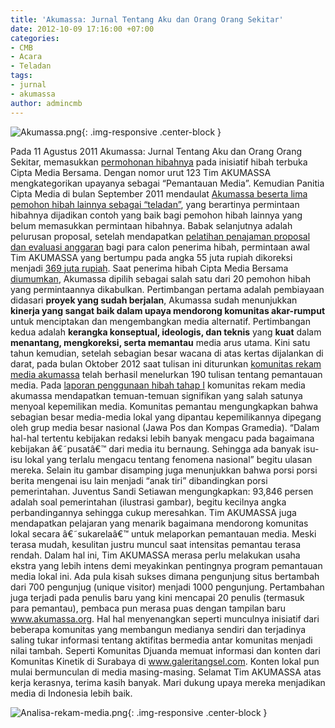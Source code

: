 ```yaml
---
title: 'Akumassa: Jurnal Tentang Aku dan Orang Orang Sekitar'
date: 2012-10-09 17:16:00 +07:00
categories:
- CMB
- Acara
- Teladan
tags:
- jurnal
- akumassa
author: admincmb
---
```


![Akumassa.png](/uploads/Akumassa.png){: .img-responsive .center-block }

Pada 11 Agustus 2011 Akumassa: Jurnal Tentang Aku dan Orang Orang Sekitar, memasukkan [permohonan hibahnya](http://www.ciptamedia.org/2011/11/08/akumassa-org-4/) pada inisiatif hibah terbuka Cipta Media Bersama. Dengan nomor  urut 123 Tim AKUMASSA mengkategorikan upayanya sebagai “Pemantauan Media”. Kemudian Panitia Cipta Media di bulan September 2011 mendaulat [Akumassa beserta lima pemohon hibah lainnya sebagai “teladan”](http://www.ciptamedia.org/home/), yang berartinya permintaan hibahnya dijadikan contoh yang baik bagi pemohon hibah lainnya yang belum memasukkan permintaan hibahnya. Babak selanjutnya adalah pelurusan proposal, setelah mendapatkan [pelatihan penajaman proposal dan evaluasi anggaran](http://www.ciptamedia.org/2011/10/11/penajaman-proposal-dan-evaluasi-anggaran-untuk-calon-penerima-hibah/) bagi para calon penerima hibah, permintaan awal Tim AKUMASSA yang bertumpu pada angka 55 juta rupiah dikoreksi menjadi [369 juta rupiah](http://www.wikimedia.or.id/wiki/Tabel_penerima_hibah). Saat penerima hibah Cipta Media Bersama [diumumkan](http://wikimedia.or.id/wiki/Cipta_Media_Bersama_Menganugrahkan_1_Juta_Dolar_AS_Kepada_20_Pemohon_Hibah_Untuk_Perbaikan_Media_di_Indonesia), Akumassa dipilih sebagai salah satu dari 20 pemohon hibah yang permintaannya dikabulkan. Pertimbangan pertama adalah pembiayaan didasari **proyek yang sudah berjalan**, Akumassa sudah menunjukkan **kinerja yang sangat baik dalam upaya mendorong komunitas akar-rumput** untuk menciptakan dan mengembangkan media alternatif. Pertimbangan kedua adalah **kerangka konseptual, ideologis, dan teknis** yang **kuat** dalam **menantang, mengkoreksi, serta memantau** media arus utama. Kini satu tahun kemudian, setelah sebagian besar wacana di atas kertas dijalankan di darat, pada bulan Oktober 2012 saat tulisan ini diturunkan [komunitas rekam media akumassa](http://rekammedia.akumassa.org/) telah berhasil menelurkan 190 tulisan tentang pemantauan media. Pada [laporan penggunaan hibah tahap I](http://ciptamedia.org/wiki/Akumassa.org/Laporan#Laporan_Naratif_Penerimaan_Hibah_Termin_I) komunitas rekam media akumassa mendapatkan temuan-temuan signifikan yang salah satunya menyoal kepemilikan media. Komunitas pemantau mengungkapkan bahwa sebagian besar media-media lokal yang dipantau kepemilikannya dipegang oleh grup media besar nasional (Jawa Pos dan Kompas Gramedia). “Dalam hal-hal tertentu kebijakan redaksi lebih banyak mengacu pada bagaimana kebijakan â€˜pusatâ€™ dari media itu bernaung. Sehingga ada banyak isu-isu lokal yang terlalu mengacu tentang fenomena nasional” begitu ulasan mereka. Selain itu gambar disamping juga menunjukkan bahwa porsi porsi berita mengenai isu lain menjadi “anak tiri” dibandingkan porsi pemerintahan. Juventus Sandi Setiawan mengungkapkan: 93,846 persen adalah soal pemerintahan (ilustrasi gambar), begitu kecilnya angka perbandingannya sehingga cukup meresahkan. Tim AKUMASSA juga mendapatkan pelajaran yang menarik bagaimana mendorong komunitas lokal secara â€˜sukarelaâ€™ untuk melaporkan pemantauan media. Meski terasa mudah, kesulitan justru muncul saat intensitas pemantau terasa rendah. Dalam hal ini, Tim AKUMASSA merasa perlu melakukan usaha ekstra yang lebih intens demi meyakinkan pentingnya program pemantauan media lokal ini. Ada pula kisah sukses dimana pengunjung situs bertambah dari 700 pengunjug (unique visitor) menjadi 1000 pengunjung. Pertambahan juga terjadi pada penulis baru yang kini mencapai 20 penulis (termasuk para pemantau), pembaca pun merasa puas dengan tampilan baru www.akumassa.org. Hal hal menyenangkan seperti munculnya inisiatif dari beberapa komunitas yang membangun medianya sendiri dan terjadinya saling tukar informasi tentang aktifitas bermedia antar komunitas menjadi nilai tambah. Seperti Komunitas Djuanda memuat informasi dan konten dari Komunitas Kinetik di Surabaya di www.galeritangsel.com. Konten lokal pun mulai bermunculan di media masing-masing. Selamat Tim AKUMASSA atas kerja kerasnya, terima kasih banyak. Mari dukung upaya mereka menjadikan media di Indonesia lebih baik.

![Analisa-rekam-media.png](/uploads/Analisa-rekam-media.png){: .img-responsive .center-block }